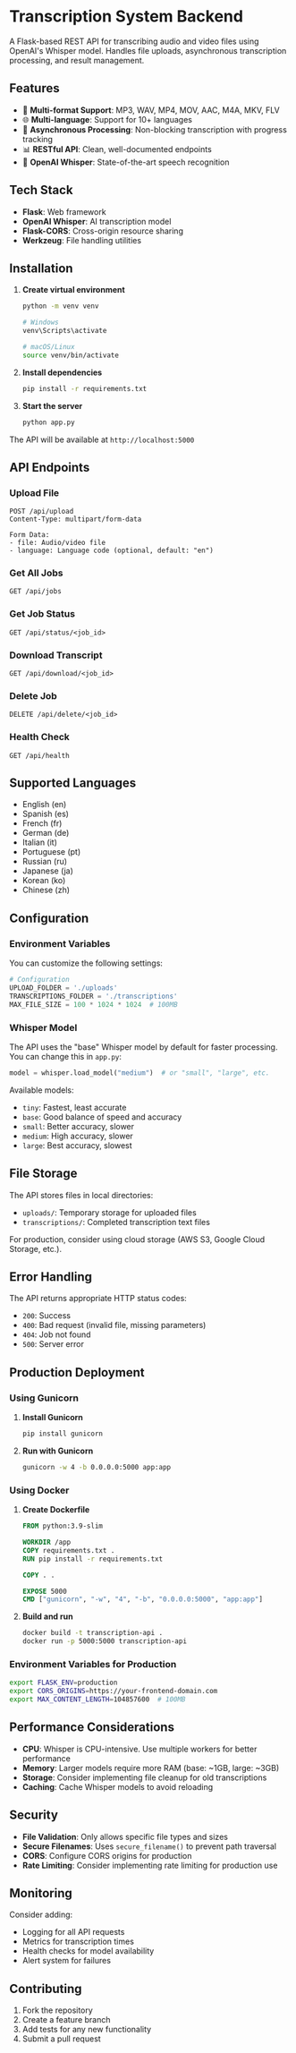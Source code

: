 # Transcription System Backend

A Flask-based REST API for transcribing audio and video files using OpenAI's Whisper model. Handles file uploads, asynchronous transcription processing, and result management.

## Features

- 🎵 **Multi-format Support**: MP3, WAV, MP4, MOV, AAC, M4A, MKV, FLV
- 🌐 **Multi-language**: Support for 10+ languages
- 🔄 **Asynchronous Processing**: Non-blocking transcription with progress tracking
- 📊 **RESTful API**: Clean, well-documented endpoints
- 🚀 **OpenAI Whisper**: State-of-the-art speech recognition

## Tech Stack

- **Flask**: Web framework
- **OpenAI Whisper**: AI transcription model
- **Flask-CORS**: Cross-origin resource sharing
- **Werkzeug**: File handling utilities

## Installation

1. **Create virtual environment**
   ```bash
   python -m venv venv
   
   # Windows
   venv\Scripts\activate
   
   # macOS/Linux
   source venv/bin/activate
   ```

2. **Install dependencies**
   ```bash
   pip install -r requirements.txt
   ```

3. **Start the server**
   ```bash
   python app.py
   ```

The API will be available at `http://localhost:5000`

## API Endpoints

### Upload File
```http
POST /api/upload
Content-Type: multipart/form-data

Form Data:
- file: Audio/video file
- language: Language code (optional, default: "en")
```

### Get All Jobs
```http
GET /api/jobs
```

### Get Job Status
```http
GET /api/status/<job_id>
```

### Download Transcript
```http
GET /api/download/<job_id>
```

### Delete Job
```http
DELETE /api/delete/<job_id>
```

### Health Check
```http
GET /api/health
```

## Supported Languages

- English (en)
- Spanish (es)
- French (fr)
- German (de)
- Italian (it)
- Portuguese (pt)
- Russian (ru)
- Japanese (ja)
- Korean (ko)
- Chinese (zh)

## Configuration

### Environment Variables

You can customize the following settings:

```python
# Configuration
UPLOAD_FOLDER = './uploads'
TRANSCRIPTIONS_FOLDER = './transcriptions'
MAX_FILE_SIZE = 100 * 1024 * 1024  # 100MB
```

### Whisper Model

The API uses the "base" Whisper model by default for faster processing. You can change this in `app.py`:

```python
model = whisper.load_model("medium")  # or "small", "large", etc.
```

Available models:
- `tiny`: Fastest, least accurate
- `base`: Good balance of speed and accuracy
- `small`: Better accuracy, slower
- `medium`: High accuracy, slower
- `large`: Best accuracy, slowest

## File Storage

The API stores files in local directories:
- `uploads/`: Temporary storage for uploaded files
- `transcriptions/`: Completed transcription text files

For production, consider using cloud storage (AWS S3, Google Cloud Storage, etc.).

## Error Handling

The API returns appropriate HTTP status codes:
- `200`: Success
- `400`: Bad request (invalid file, missing parameters)
- `404`: Job not found
- `500`: Server error

## Production Deployment

### Using Gunicorn

1. **Install Gunicorn**
   ```bash
   pip install gunicorn
   ```

2. **Run with Gunicorn**
   ```bash
   gunicorn -w 4 -b 0.0.0.0:5000 app:app
   ```

### Using Docker

1. **Create Dockerfile**
   ```dockerfile
   FROM python:3.9-slim
   
   WORKDIR /app
   COPY requirements.txt .
   RUN pip install -r requirements.txt
   
   COPY . .
   
   EXPOSE 5000
   CMD ["gunicorn", "-w", "4", "-b", "0.0.0.0:5000", "app:app"]
   ```

2. **Build and run**
   ```bash
   docker build -t transcription-api .
   docker run -p 5000:5000 transcription-api
   ```

### Environment Variables for Production

```bash
export FLASK_ENV=production
export CORS_ORIGINS=https://your-frontend-domain.com
export MAX_CONTENT_LENGTH=104857600  # 100MB
```

## Performance Considerations

- **CPU**: Whisper is CPU-intensive. Use multiple workers for better performance
- **Memory**: Larger models require more RAM (base: ~1GB, large: ~3GB)
- **Storage**: Consider implementing file cleanup for old transcriptions
- **Caching**: Cache Whisper models to avoid reloading

## Security

- **File Validation**: Only allows specific file types and sizes
- **Secure Filenames**: Uses `secure_filename()` to prevent path traversal
- **CORS**: Configure CORS origins for production
- **Rate Limiting**: Consider implementing rate limiting for production use

## Monitoring

Consider adding:
- Logging for all API requests
- Metrics for transcription times
- Health checks for model availability
- Alert system for failures

## Contributing

1. Fork the repository
2. Create a feature branch
3. Add tests for any new functionality
4. Submit a pull request 